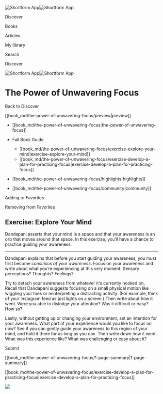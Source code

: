 ![Shortform App](/img/logo.36a2399e.svg)![Shortform App](/img/logo-dark.70c1b072.svg)

Discover

Books

Articles

My library

Search

Discover

![Shortform App](/img/logo.36a2399e.svg)![Shortform App](/img/logo-dark.70c1b072.svg)

# The Power of Unwavering Focus

Back to Discover

[[book_md/the-power-of-unwavering-focus/preview|preview]]

  * [[book_md/the-power-of-unwavering-focus|the-power-of-unwavering-focus]]
  * Full Book Guide

    * [[book_md/the-power-of-unwavering-focus/exercise-explore-your-mind|exercise-explore-your-mind]]
    * [[book_md/the-power-of-unwavering-focus/exercise-develop-a-plan-for-practicing-focus|exercise-develop-a-plan-for-practicing-focus]]
  * [[book_md/the-power-of-unwavering-focus/highlights|highlights]]
  * [[book_md/the-power-of-unwavering-focus/community|community]]



Adding to Favorites 

Removing from Favorites 

## Exercise: Explore Your Mind

Dandapani asserts that your mind is a space and that your awareness is an orb that moves around that space. In this exercise, you'll have a chance to practice guiding your awareness.

* * *

Dandapani explains that before you start guiding your awareness, you must first become _conscious of your awareness_. Focus on your awareness and write about what you’re experiencing at this very moment. Sensory perceptions? Thoughts? Feelings?

Try to detach your awareness from whatever it's currently hooked on. Recall that Dandapani suggests focusing on a small physical motion like wiggling your toes or reinterpreting a distracting activity. (For example, think of your Instagram feed as just lights on a screen.) Then write about how it went. Were you able to dislodge your attention? Was it difficult or easy? How so?

Lastly, without getting up or changing your environment, set an intention for your awareness. What part of your experience would you like to focus on now? See if you can gently guide your awareness to this region of your mind, and hold it there for as long as you can. Then write down how it went. What was this experience like? What was challenging or easy about it?

Submit 

[[book_md/the-power-of-unwavering-focus/1-page-summary|1-page-summary]]

[[book_md/the-power-of-unwavering-focus/exercise-develop-a-plan-for-practicing-focus|exercise-develop-a-plan-for-practicing-focus]]

![](https://bat.bing.com/action/0?ti=56018282&Ver=2&mid=754c0174-6d2a-4bc4-8852-97235e354d33&sid=1711133063fa11eebdec89a8b8ae3bbc&vid=171147a063fa11eea7440fcfeb230d96&vids=0&msclkid=N&pi=0&lg=en-US&sw=800&sh=600&sc=24&nwd=1&tl=Shortform%20%7C%20The%20Power%20of%20Unwavering%20Focus&p=https%3A%2F%2Fwww.shortform.com%2Fapp%2Fbook%2Fthe-power-of-unwavering-focus%2Fexercise-explore-your-mind&r=&lt=410&evt=pageLoad&sv=1&rn=274490)
